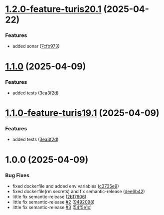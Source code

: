 # [1.2.0-feature-turis20.1](https://github.com/turis-org/PLACES/compare/v1.1.0...v1.2.0-feature-turis20.1) (2025-04-22)


### Features

* added sonar ([7cfb973](https://github.com/turis-org/PLACES/commit/7cfb9738a7b51cf7e3284393ce12c08862f545f6))

# [1.1.0](https://github.com/turis-org/PLACES/compare/v1.0.0...v1.1.0) (2025-04-09)


### Features

* added tests ([3ea3f2d](https://github.com/turis-org/PLACES/commit/3ea3f2d42329469d86de06eecfbdb1aa1b615fd4))

# [1.1.0-feature-turis19.1](https://github.com/turis-org/PLACES/compare/v1.0.0...v1.1.0-feature-turis19.1) (2025-04-09)


### Features

* added tests ([3ea3f2d](https://github.com/turis-org/PLACES/commit/3ea3f2d42329469d86de06eecfbdb1aa1b615fd4))

# 1.0.0 (2025-04-09)


### Bug Fixes

* fixed dockerfile and added env variables ([c3735e9](https://github.com/turis-org/PLACES/commit/c3735e9055c252aa8979e5c3392b52df0ec74990))
* fixed dockerfile(rm secrets) and fix semantic-release ([dee6b42](https://github.com/turis-org/PLACES/commit/dee6b42bdaeed2794dbaaa19133b24ab05edea9e))
* little fix semantic-release ([2b17606](https://github.com/turis-org/PLACES/commit/2b1760645b547e587269a7667572d9331847cbe9))
* little fix semantic-release [#2](https://github.com/turis-org/PLACES/issues/2) ([9492098](https://github.com/turis-org/PLACES/commit/949209898d4da86d970772f6f19add4986ec8f40))
* little fix semantic-release [#3](https://github.com/turis-org/PLACES/issues/3) ([54f5e1c](https://github.com/turis-org/PLACES/commit/54f5e1c46dbd36659628257f99af706698a3cfbd))
